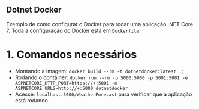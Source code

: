 ## Dotnet Docker

Exemplo de como configurar o Docker para rodar uma aplicação .NET Core 7.
Toda a configuração do Docker está em `Dockerfile`.

# 1. Comandos necessários
- Montando a imagem: `docker build --rm -t dotnetdocker:latest .`;
- Rodando o contâiner: `docker run --rm -p 5000:5000 -p 5001:5001 -e ASPNETCORE_HTTP_PORT=https://+:5001 -e ASPNETCORE_URLS=http://+:5000 dotnetdocker`
- Acesse: `localhost:5000/WeatherForecast` para verificar que a aplicação está rodando.